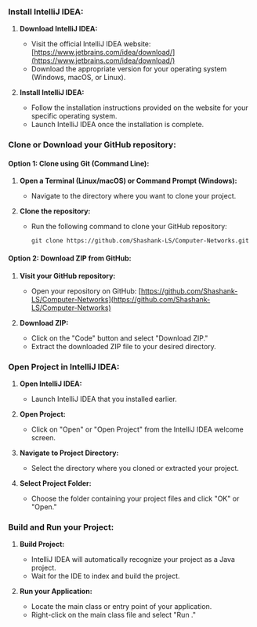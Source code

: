 ### Install IntelliJ IDEA:
1. **Download IntelliJ IDEA:**
   - Visit the official IntelliJ IDEA website: [https://www.jetbrains.com/idea/download/](https://www.jetbrains.com/idea/download/)
   - Download the appropriate version for your operating system (Windows, macOS, or Linux).

2. **Install IntelliJ IDEA:**
   - Follow the installation instructions provided on the website for your specific operating system.
   - Launch IntelliJ IDEA once the installation is complete.

### Clone or Download your GitHub repository:

#### Option 1: Clone using Git (Command Line):
1. **Open a Terminal (Linux/macOS) or Command Prompt (Windows):**
   - Navigate to the directory where you want to clone your project.

2. **Clone the repository:**
   - Run the following command to clone your GitHub repository:
     ```
     git clone https://github.com/Shashank-LS/Computer-Networks.git
     ```

#### Option 2: Download ZIP from GitHub:
1. **Visit your GitHub repository:**
   - Open your repository on GitHub: [https://github.com/Shashank-LS/Computer-Networks](https://github.com/Shashank-LS/Computer-Networks)

2. **Download ZIP:**
   - Click on the "Code" button and select "Download ZIP."
   - Extract the downloaded ZIP file to your desired directory.

### Open Project in IntelliJ IDEA:
1. **Open IntelliJ IDEA:**
   - Launch IntelliJ IDEA that you installed earlier.

2. **Open Project:**
   - Click on "Open" or "Open Project" from the IntelliJ IDEA welcome screen.

3. **Navigate to Project Directory:**
   - Select the directory where you cloned or extracted your project.

4. **Select Project Folder:**
   - Choose the folder containing your project files and click "OK" or "Open."

### Build and Run your Project:
1. **Build Project:**
   - IntelliJ IDEA will automatically recognize your project as a Java project.
   - Wait for the IDE to index and build the project.

2. **Run your Application:**
   - Locate the main class or entry point of your application.
   - Right-click on the main class file and select "Run <YourClassName>."
